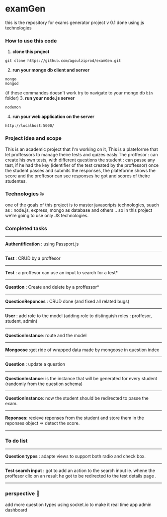 # examGen
this is the repository for exams generator project v 0.1 done using js technologies

### How to use this code
1. __clone this project__
```
git clone https://github.com/agoulziprod/examGen.git
```
2. __run your mongo db client and server__
```
mongo
mongod
```
(if these commandes doesn't work try to navigate to your mongo db `bin` folder)
3. __run your node.js server__
```
nodemon
```
4. __run your web application on the server__
```
http://localhost:5000/
```
>
### Project idea and scope
This is an academic project that I'm working on it, 
This is a plateforme that let proffessors to manage theire tests and quizes easly
The proffesor : can create his own tests, with different questions 
the student : can passe any tast, if he had the key (identifier of the test created by the proffessor)
once the student passes and submits the responses, the plateforme shows the score and the proffesor can see responses he got and scores of theire studentes.

### Technologies :collision:
one of the goals of this project is to master javascripts technologies, suach as : node.js, express, mongo as database and others .. so in this project we're going to use only JS technologies.

### Completed tasks
********
__Authentification__ : using Passport.js
********
__Test__ : CRUD by a proffesor
********
__Test__ : a proffesor can use an input to search for a test*
********
__Question__ : Create and delete by a proffessor*
********
__QuestionReponces__ : CRUD done (and fixed all related bugs)
********
__User__ : add role to the model (adding role to distinguish roles : proffesor, student, admin)
********
__QuestionInstance__: route and the model
********
__Mongoose__ :get ride of wrapped data made by mongoose in question index
********
__Question__ : update a question
********
__QuestionInstance__: is the instance that will be generated for every student (randomly from the question schema)
********
__QuestionInstance__: now the student should be redirected to passe the exam.
********
__Reponses__: recieve reponses from the student and store them in the reponses object => detect the score.
********
### To do  list
********
__Question types__ : adapte views to support both radio and check box.
********
__Test search input__ : got to add an action to the search input ie. whene the proffesor clic on an result he got to be redirected to the test details page .
********

### perspective :rocket:
add more question types
using socket.io to make it real time app
admin dashboard
